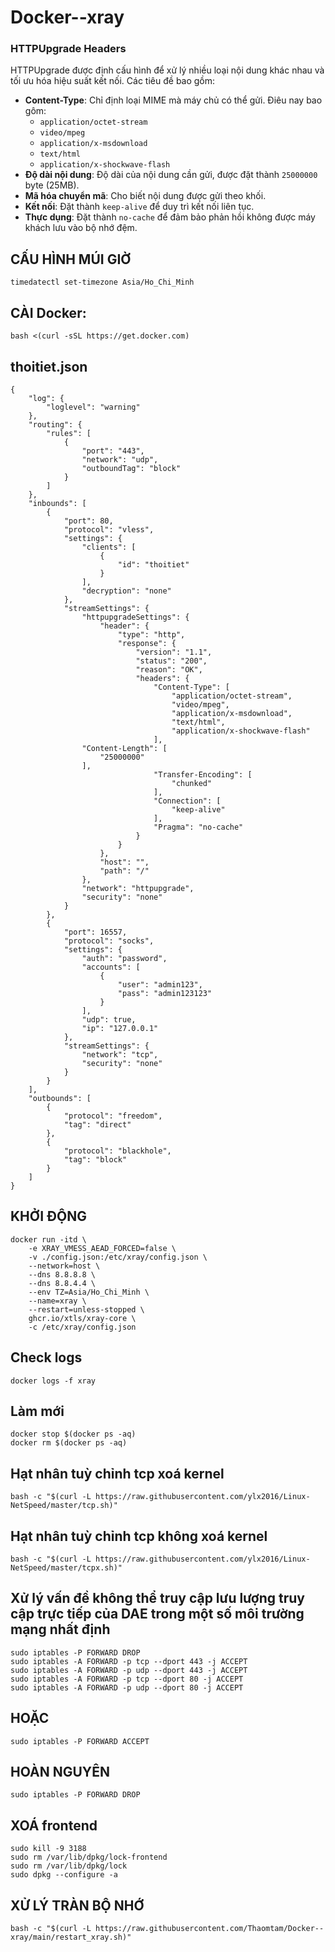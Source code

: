 # Docker--xray
### HTTPUpgrade Headers

HTTPUpgrade được định cấu hình để xử lý nhiều loại nội dung khác nhau và tối ưu hóa hiệu suất kết nối. Các tiêu đề bao gồm:

- **Content-Type**: Chỉ định loại MIME mà máy chủ có thể gửi. Điêu nay bao gôm:
  - `application/octet-stream`
  - `video/mpeg`
  - `application/x-msdownload`
  - `text/html`
  - `application/x-shockwave-flash`
- **Độ dài nội dung**: Độ dài của nội dung cần gửi, được đặt thành `25000000` byte (25MB).
- **Mã hóa chuyển mã**: Cho biết nội dung được gửi theo khối.
- **Kết nối**: Đặt thành `keep-alive` để duy trì kết nối liên tục.
- **Thực dụng**: Đặt thành `no-cache` để đảm bảo phản hồi không được máy khách lưu vào bộ nhớ đệm.


## CẤU HÌNH MÚI GIỜ
```
timedatectl set-timezone Asia/Ho_Chi_Minh
```
## CÀI Docker:
```
bash <(curl -sSL https://get.docker.com)
```
## thoitiet.json
```
{
    "log": {
        "loglevel": "warning"
    },
    "routing": {
        "rules": [
            {
                "port": "443",
                "network": "udp",
                "outboundTag": "block"
            }
        ]
    },
    "inbounds": [
        {
            "port": 80,
            "protocol": "vless",
            "settings": {
                "clients": [
                    {
                        "id": "thoitiet"
                    }
                ],
                "decryption": "none"
            },
            "streamSettings": {
                "httpupgradeSettings": {
                    "header": {
                        "type": "http",
                        "response": {
                            "version": "1.1",
                            "status": "200",
                            "reason": "OK",
                            "headers": {
                                "Content-Type": [
                                    "application/octet-stream",
                                    "video/mpeg",
                                    "application/x-msdownload",
                                    "text/html",
                                    "application/x-shockwave-flash"
                                ],
				"Content-Length": [				
				    "25000000"						
				],
                                "Transfer-Encoding": [
                                    "chunked"
                                ],
                                "Connection": [
                                    "keep-alive"
                                ],
                                "Pragma": "no-cache"
                            }
                        }
                    },
                    "host": "",
                    "path": "/"
                },
                "network": "httpupgrade",
                "security": "none"
            }
        },
        {
            "port": 16557,
            "protocol": "socks",
            "settings": {
                "auth": "password",
                "accounts": [
                    {
                        "user": "admin123",
                        "pass": "admin123123"
                    }
                ],
                "udp": true,
                "ip": "127.0.0.1"
            },
            "streamSettings": {
                "network": "tcp",
                "security": "none"
            }
        }
    ],
    "outbounds": [
        {
            "protocol": "freedom",
            "tag": "direct"
        },
        {
            "protocol": "blackhole",
            "tag": "block"
        }
    ]
}
```
## KHỞI ĐỘNG 
```
docker run -itd \
    -e XRAY_VMESS_AEAD_FORCED=false \
    -v ./config.json:/etc/xray/config.json \
    --network=host \
    --dns 8.8.8.8 \
    --dns 8.8.4.4 \
    --env TZ=Asia/Ho_Chi_Minh \
    --name=xray \
    --restart=unless-stopped \
    ghcr.io/xtls/xray-core \
    -c /etc/xray/config.json
```
## Check logs
```
docker logs -f xray
```
## Làm mới
```
docker stop $(docker ps -aq)
docker rm $(docker ps -aq)
```
## Hạt nhân tuỳ chỉnh tcp xoá kernel
```
bash -c "$(curl -L https://raw.githubusercontent.com/ylx2016/Linux-NetSpeed/master/tcp.sh)"
```
## Hạt nhân tuỳ chỉnh tcp không xoá kernel
```
bash -c "$(curl -L https://raw.githubusercontent.com/ylx2016/Linux-NetSpeed/master/tcpx.sh)"
```
## Xử lý vấn đề không thể truy cập lưu lượng truy cập trực tiếp của DAE trong một số môi trường mạng nhất định
```
sudo iptables -P FORWARD DROP
sudo iptables -A FORWARD -p tcp --dport 443 -j ACCEPT
sudo iptables -A FORWARD -p udp --dport 443 -j ACCEPT
sudo iptables -A FORWARD -p tcp --dport 80 -j ACCEPT
sudo iptables -A FORWARD -p udp --dport 80 -j ACCEPT
```
## HOẶC
```
sudo iptables -P FORWARD ACCEPT
```
## HOÀN NGUYÊN 
```
sudo iptables -P FORWARD DROP
```
## XOÁ frontend
```
sudo kill -9 3188
sudo rm /var/lib/dpkg/lock-frontend
sudo rm /var/lib/dpkg/lock
sudo dpkg --configure -a
```
## XỬ LÝ TRÀN BỘ NHỚ
```
bash -c "$(curl -L https://raw.githubusercontent.com/Thaomtam/Docker--xray/main/restart_xray.sh)"
```
